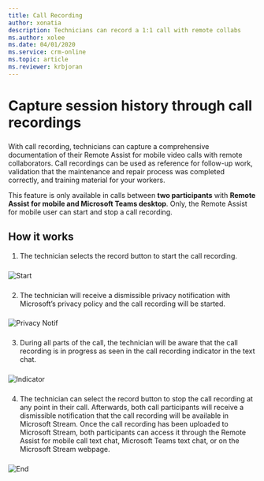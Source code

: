 ```yaml
---
title: Call Recording
author: xonatia
description: Technicians can record a 1:1 call with remote collabs
ms.author: xolee
ms.date: 04/01/2020
ms.service: crm-online
ms.topic: article
ms.reviewer: krbjoran
---
```

# Capture session history through call recordings 

###
With call recording, technicians can capture a comprehensive documentation of their Remote Assist for mobile video calls with remote collaborators. Call recordings can be used as reference for follow-up work, validation that the maintenance and repair process was completed correctly, and training material for your workers.

This feature is only available in calls between **two participants** with **Remote Assist for mobile and Microsoft Teams desktop**. Only, the Remote Assist for mobile user can start and stop a call recording. 

## How it works
1.	The technician selects the record button to start the call recording. 
###
![Start](./media/recorder.png "Start Recording")
###
2.	The technician will receive a dismissible privacy notification with Microsoft’s privacy policy and the call recording will be started. 
###
![Privacy Notif](./media/recorder_2.png "Privacy Notif")
###
3. During all parts of the call, the technician will be aware that the call recording is in progress as seen in the call recording indicator in the text chat. 
###
![Indicator](./media/recorder_3.png "Indicator")
###
4.	The technician can select the record button to stop the call recording at any point in their call. Afterwards, both call participants will receive a dismissible notification that the call recording will be available in Microsoft Stream. Once the call recording has been uploaded to Microsoft Stream, both participants can access it through the Remote Assist for mobile call text chat, Microsoft Teams text chat, or on the Microsoft Stream webpage. 
###
![End](./media/recorder_4.png "End Recording")
###
